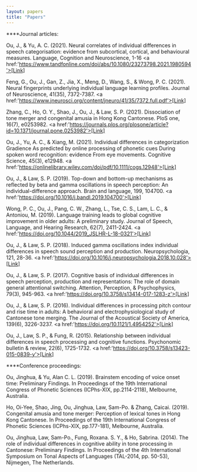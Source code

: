 ```yaml
---
layout: papers
title: "Papers"
---
```

****Journal articles:

Ou, J., & Yu, A. C. (2021). Neural correlates of individual differences in speech categorisation: evidence from subcortical, cortical, and behavioural measures. Language, Cognition and Neuroscience, 1-16 <a href:'https://www.tandfonline.com/doi/abs/10.1080/23273798.2021.1980594'>[Link]</a>

Feng, G., Ou, J., Gan, Z., Jia, X., Meng, D., Wang, S., & Wong, P. C. (2021). Neural fingerprints underlying individual language learning profiles. Journal of Neuroscience, 41(35), 7372-7387. <a href:'https://www.jneurosci.org/content/jneuro/41/35/7372.full.pdf'>[Link]</a>

Zhang, C., Ho, O. Y., Shao, J., Ou, J., & Law, S. P. (2021). Dissociation of tone merger and congenital amusia in Hong Kong Cantonese. PloS one, 16(7), e0253982. <a href:'https://journals.plos.org/plosone/article?id=10.1371/journal.pone.0253982'>[Link]</a>

Ou, J., Yu, A. C., & Xiang, M. (2021). Individual differences in categorization Gradience As predicted by online processing of phonetic cues During spoken word recognition: evidence From eye movements. Cognitive Science, 45(3), e12948. <a href:'https://onlinelibrary.wiley.com/doi/pdf/10.1111/cogs.12948'>[Link]</a>

Ou, J., & Law, S. P. (2019). Top-down and bottom-up mechanisms as reflected by beta and gamma oscillations in speech perception: An individual-difference approach. Brain and language, 199, 104700. <a href:'https://doi.org/10.1016/j.bandl.2019.104700'>[Link]</a>

Wong, P. C., Ou, J., Pang, C. W., Zhang, L., Tse, C. S., Lam, L. C., & Antoniou, M. (2019). Language training leads to global cognitive improvement in older adults: A preliminary study. Journal of Speech, Language, and Hearing Research, 62(7), 2411-2424. <a href:'https://doi.org/10.1044/2019_JSLHR-L-18-0321'>[Link]</a>

Ou, J., & Law, S. P. (2018). Induced gamma oscillations index individual differences in speech sound perception and production. Neuropsychologia, 121, 28-36. <a href:'https://doi.org/10.1016/j.neuropsychologia.2018.10.028'>[Link]</a>

Ou, J., & Law, S. P. (2017). Cognitive basis of individual differences in speech perception, production and representations: The role of domain general attentional switching. Attention, Perception, & Psychophysics, 79(3), 945-963. <a href:'https://doi.org/10.3758/s13414-017-1283-z'>[Link]</a>

Ou, J., & Law, S. P. (2016). Individual differences in processing pitch contour and rise time in adults: A behavioral and electrophysiological study of Cantonese tone merging. The Journal of the Acoustical Society of America, 139(6), 3226-3237. <a href:'https://doi.org/10.1121/1.4954252'>[Link]</a>

Ou, J., Law, S. P., & Fung, R. (2015). Relationship between individual differences in speech processing and cognitive functions. Psychonomic bulletin & review, 22(6), 1725-1732. <a href:'https://doi.org/10.3758/s13423-015-0839-y'>[Link]</a>

****Conference proceedings:

Ou, Jinghua, & Yu, Alan C. L. (2019). Brainstem encoding of voice onset time: Preliminary Findings. In Proceedings of the 19th International Congress of Phonetic Sciences (ICPhs-XIX, pp.2114-2118), Melbourne, Australia.

Ho, Oi-Yee, Shao, Jing, Ou, Jinghua, Law, Sam-Po. & Zhang, Caicai. (2019). Congenital amusia and tone merger: Perception of lexical tones in Hong Kong Cantonese. In Proceedings of the 19th International Congress of Phonetic Sciences (ICPhs-XIX, pp.177-181), Melbourne, Australia.

Ou, Jinghua, Law, Sam-Po., Fung, Roxana. S. Y., & Ho, Sabrina. (2014). The role of individual differences in cognitive ability in tone processing in Cantonese: Preliminary Findings. In Proceedings of the 4th International Symposium on Tonal Aspects of Languages (TAL-2014, pp. 50-53), Nijmegen, The Netherlands.
